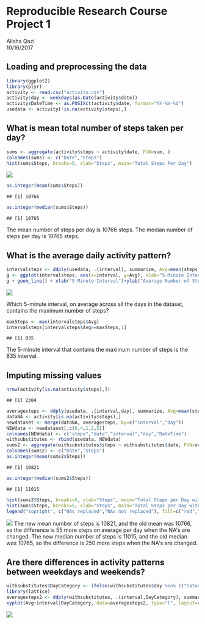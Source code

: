 # Reproducible Research Course Project 1
Alisha Qazi  
10/16/2017  

## Loading and preprocessing the data


```r
library(ggplot2)
library(plyr)
activity <- read.csv("activity.csv")
activity$day <- weekdays(as.Date(activity$date))
activity$DateTime <- as.POSIXct(activity$date, format="%Y-%m-%d")
usedata <- activity[!is.na(activity$steps),]
```

## What is mean total number of steps taken per day?


```r
sums <- aggregate(activity$steps ~ activity$date, FUN=sum, )
colnames(sums) <- c("Date","Steps")
hist(sums$Steps, breaks=5, xlab="Steps", main="Total Steps Per Day")
```

![](PA1_template_files/figure-html/unnamed-chunk-2-1.png)<!-- -->

```r
as.integer(mean(sums$Steps))
```

```
## [1] 10766
```

```r
as.integer(median(sums$Steps))
```

```
## [1] 10765
```
The mean number of steps per day is 10766 steps.
The median number of steps per day is 10765 steps.

## What is the average daily activity pattern?


```r
intervalsteps <- ddply(usedata, .(interval), summarize, Avg=mean(steps))
g <- ggplot(intervalsteps, aes(x=interval, y=Avg), xlab="5-Minute Interval", ylab="Average Number of Steps Taken")
g + geom_line() + xlab("5-Minute Interval")+ylab("Average Number of Steps Taken")+ggtitle("Average Daily Activity Pattern")
```

![](PA1_template_files/figure-html/unnamed-chunk-3-1.png)<!-- -->

Which 5-minute interval, on average across all the days in the dataset, contains the maximum number of steps?

```r
maxSteps <- max(intervalsteps$Avg)
intervalsteps[intervalsteps$Avg==maxSteps,1]
```

```
## [1] 835
```
The 5-minute interval that contains the maximum number of steps is the 835 interval.

## Imputing missing values


```r
nrow(activity[is.na(activity$steps),])
```

```
## [1] 2304
```

```r
averagesteps <- ddply(usedata, .(interval,day), summarize, Avg=mean(steps))
dataNA <- activity[is.na(activity$steps),]
newdataset <- merge(dataNA, averagesteps, by=c("interval","day"))
NEWdata <- newdataset[,c(6,4,1,2,5)]
colnames(NEWdata) <- c("steps","date","interval","day","DateTime")
withsubstitutes <- rbind(usedata, NEWdata)
sums2 <- aggregate(withsubstitutes$steps ~ withsubstitutes$date, FUN=sum, )
colnames(sums2) <- c("Date","Steps")
as.integer(mean(sums2$Steps))
```

```
## [1] 10821
```

```r
as.integer(median(sums2$Steps))
```

```
## [1] 11015
```

```r
hist(sums2$Steps, breaks=5, xlab="Steps", main="Total Steps per Day with NAs Replaced", col="Red")
hist(sums$Steps, breaks=5, xlab="Steps", main="Total Steps per Day with NAs Replaced", col="Blue", add=T)
legend("topright", c("NAs replaced","NAs not replaced"), fill=c("red","blue"))
```

![](PA1_template_files/figure-html/unnamed-chunk-5-1.png)<!-- -->
The new mean number of steps is 10821, and the old mean was 10766, so the difference is 55 more steps on average per day when the NA's are changed.
The new median number of steps is 11015, and the old median was 10765, so the difference is 250 more steps when the NA's are changed.

## Are there differences in activity patterns between weekdays and weekends?


```r
withsubstitutes$DayCategory <- ifelse(withsubstitutes$day %in% c("Saturday","Sunday"),"Weekend","Weekday")
library(lattice)
averagesteps2 <- ddply(withsubstitutes, .(interval,DayCategory), summarize, Avg=mean(steps))
xyplot(Avg~interval|DayCategory, data=averagesteps2, type="l", layout=c(1,2),main="Activity Patterns Given Type of Day",ylab="Average Number of Steps Taken",xlab="5-Minute Interval")
```

![](PA1_template_files/figure-html/unnamed-chunk-6-1.png)<!-- -->

